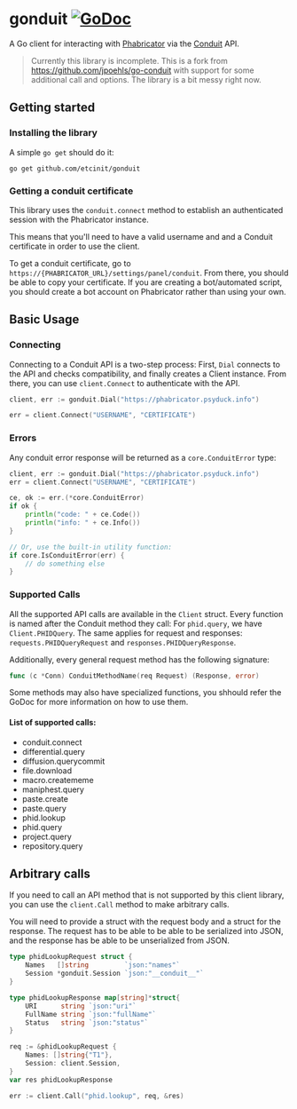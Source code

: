 # gonduit [![GoDoc](https://godoc.org/github.com/etcinit/gonduit?status.svg)](https://godoc.org/github.com/etcinit/gonduit)

A Go client for interacting with [Phabricator](http://phabricator.org) via the [Conduit](https://secure.phabricator.com/book/phabdev/article/conduit/) API.

> Currently this library is incomplete. This is a fork from
> https://github.com/jpoehls/go-conduit with support for some additional call
> and options. The library is a bit messy right now.

## Getting started

### Installing the library

A simple `go get` should do it:

```
go get github.com/etcinit/gonduit
```

### Getting a conduit certificate

This library uses the `conduit.connect` method to establish an authenticated
session with the Phabricator instance.

This means that you'll need to have a valid username and and a Conduit
certificate in order to use the client.

To get a conduit certificate, go to
`https://{PHABRICATOR_URL}/settings/panel/conduit`. From there, you should be
able to copy your certificate. If you are creating a bot/automated script, you
should create a bot account on Phabricator rather than using your own.

## Basic Usage

### Connecting

Connecting to a Conduit API is a two-step process: First, `Dial` connects to
the API and checks compatibility, and finally creates a Client instance. From
there, you can use `client.Connect` to authenticate with the API.

```go
client, err := gonduit.Dial("https://phabricator.psyduck.info")

err = client.Connect("USERNAME", "CERTIFICATE")
```

### Errors

Any conduit error response will be returned as a `core.ConduitError` type:

```go
client, err := gonduit.Dial("https://phabricator.psyduck.info")
err = client.Connect("USERNAME", "CERTIFICATE")

ce, ok := err.(*core.ConduitError)
if ok {
	println("code: " + ce.Code())
	println("info: " + ce.Info())
}

// Or, use the built-in utility function:
if core.IsConduitError(err) {
	// do something else
}
```

### Supported Calls

All the supported API calls are available in the `Client` struct. Every
function is named after the Conduit method they call: For `phid.query`, we have
`Client.PHIDQuery`. The same applies for request and responses:
`requests.PHIDQueryRequest` and `responses.PHIDQueryResponse`.

Additionally, every general request method has the following signature:

```go
func (c *Conn) ConduitMethodName(req Request) (Response, error)
```

Some methods may also have specialized functions, you shhould refer the GoDoc
for more information on how to use them.

#### List of supported calls:

- conduit.connect
- differential.query
- diffusion.querycommit
- file.download
- macro.creatememe
- maniphest.query
- paste.create
- paste.query
- phid.lookup
- phid.query
- project.query
- repository.query

## Arbitrary calls

If you need to call an API method that is not supported by this client library,
you can use the `client.Call` method to make arbitrary calls.

You will need to provide a struct with the request body and a struct for the
response. The request has to be able to be able to be serialized into JSON,
and the response has be able to be unserialized from JSON.

```go
type phidLookupRequest struct {
	Names   []string         `json:"names"`
	Session *gonduit.Session `json:"__conduit__"`
}

type phidLookupResponse map[string]*struct{
	URI      string `json:"uri"`
	FullName string `json:"fullName"`
	Status   string `json:"status"`
}

req := &phidLookupRequest {
	Names: []string{"T1"},
	Session: client.Session,
}
var res phidLookupResponse

err := client.Call("phid.lookup", req, &res)
```
